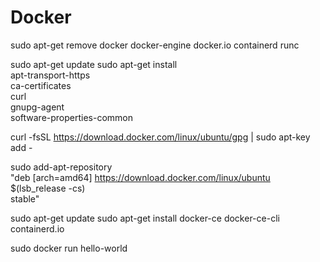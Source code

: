 # Docker

sudo apt-get remove docker docker-engine docker.io containerd runc


sudo apt-get update
sudo apt-get install \
    apt-transport-https \
    ca-certificates \
    curl \
    gnupg-agent \
    software-properties-common


curl -fsSL https://download.docker.com/linux/ubuntu/gpg | sudo apt-key add -

sudo add-apt-repository \
   "deb [arch=amd64] https://download.docker.com/linux/ubuntu \
   $(lsb_release -cs) \
   stable"


sudo apt-get update
sudo apt-get install docker-ce docker-ce-cli containerd.io


sudo docker run hello-world

